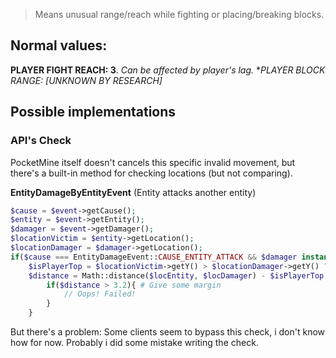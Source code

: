>Means unusual range/reach while fighting or placing/breaking blocks.

## Normal values:
**PLAYER FIGHT REACH: 3**. *Can be affected by player's lag.*
**PLAYER BLOCK RANGE: *[UNKNOWN BY RESEARCH]**


## Possible implementations

### API's Check
PocketMine itself doesn't cancels this specific invalid movement, but there's a built-in method for checking locations (but not comparing).

**EntityDamageByEntityEvent** (Entity attacks another entity)

~~~php
$cause = $event->getCause();
$entity = $event->getEntity();
$damager = $event->getDamager();
$locationVictim = $entity->getLocation();
$locationDamager = $damager->getLocation();  
if($cause === EntityDamageEvent::CAUSE_ENTITY_ATTACK && $damager instanceof Player){
    $isPlayerTop = $locationVictim->getY() > $locationDamager->getY() ? ($locationVictim->getY() - $locationDamager->getY()) : 0; # I don't know what does this, but it seems to do false positives without it and some ACs include it
    $distance = Math::distance($locEntity, $locDamager) - $isPlayerTop; # Calcs distance between player and player, see Math file.
        if($distance > 3.2){ # Give some margin
            // Oops! Failed!
        }
    }
~~~

But there's a problem: Some clients seem to bypass this check, i don't know how for now. Probably i did some mistake writing the check.
